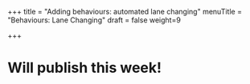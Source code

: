 +++
title = "Adding behaviours: automated lane changing"
menuTitle = "Behaviours: Lane Changing"
draft = false
weight=9

+++

# Will publish this week!

